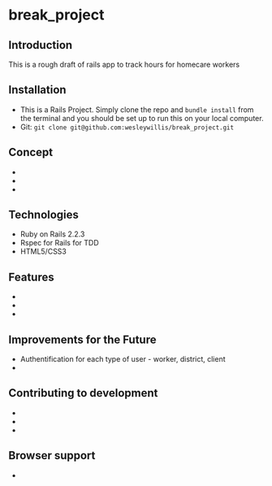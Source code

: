 # break_project

## Introduction
This is a rough draft of rails app to track hours for homecare workers

## Installation

* This is a Rails Project. Simply clone the repo and `bundle install` from the terminal and you should be set up to run this on your local computer.
* Git: `git clone git@github.com:wesleywillis/break_project.git`

## Concept 
*
*
*


## Technologies

* Ruby on Rails 2.2.3
* Rspec for Rails for TDD
* HTML5/CSS3

## Features
*
*
*

## Improvements for the Future
* Authentification for each type of user - worker, district, client
*
## Contributing to development
*
*
*

## Browser support
*
